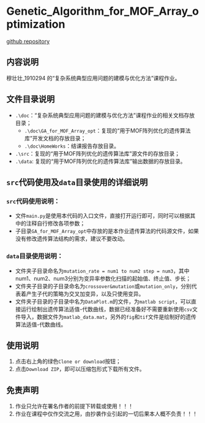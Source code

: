 # Genetic_Algorithm_for_MOF_Array_optimization
[github repository](https://github.com/ForestMrVince/Genetic_Algorithm_for_MOF_Array_optimization)
## 内容说明
穆壮壮_1910294 的“复杂系统典型应用问题的建模与优化方法”课程作业。
## 文件目录说明
- `.\doc`：“复杂系统典型应用问题的建模与优化方法”课程作业的相关文档存放目录；
    - `.\doc\GA_for_MOF_Array_opt`：复现的“用于MOF阵列优化的遗传算法库”开发文档的存放目录；
    - `.\doc\HomeWorks`：结课报告存放目录。
- `.\src`：复现的“用于MOF阵列优化的遗传算法库”源文件的存放目录；
- `.\data`: 复现的“用于MOF阵列优化的遗传算法库”输出数据的存放目录。

## `src`代码使用及`data`目录使用的详细说明

### `src`代码使用说明：
- 文件`main.py`是使用本代码的入口文件，直接打开运行即可，同时可以根据其中的注释自行修改各项参数；
- 子目录`GA_for_MOF_Array_opt`中存放的是本作业遗传算法的代码源文件，如果没有修改遗传算法结构的需求，建议不要改动。

### `data`目录使用说明：
- 文件夹子目录命名为`mutation_rate = num1 to num2 step = num3`，其中num1、num2、num3分别为变异率参数化扫描的起始值、终止值、步长；
- 文件夹子目录的子目录命名为`crossover&mutation`或`mutation_only`，分别代表着产生子代的策略为交叉加变异，以及只使用变异。
- 文件夹子目录的子目录中名为`DataPlot.m`的文件，为`matlab script`，可以直接运行绘制出遗传算法适值-代数曲线，数据已经准备好不需要重新使用`csv`文件导入，数据文件为`matlab_data.mat`，另外的`fig`和`tif`文件是绘制好的遗传算法适值-代数曲线。

## 使用说明
1. 点击右上角的绿色`Clone or download`按钮；
2. 点击`Download ZIP`，即可以压缩包形式下载所有文件。

## 免责声明
1. 作业只允许在署名作者的前提下转载或使用！！！
2. 作业在课程中仅作交流之用，由抄袭作业引起的一切后果本人概不负责！！！
